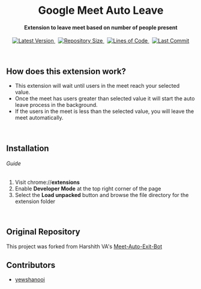 <h1 align="center">
    Google Meet Auto Leave
    <br>
</h1>

<h4 align="center">Extension to leave meet based on number of people present</h4>

<p align="center">
        <a href="https://github.com/yewshanooi/google-meet-auto-leave/releases/">
            <img alt="Latest Version" src="https://img.shields.io/github/v/release/yewshanooi/google-meet-auto-leave?include_prereleases&style=flat-square">
        </a>
    &nbsp;
        <a href="https://github.com/yewshanooi/google-meet-auto-leave/">
            <img alt="Repository Size" src="https://img.shields.io/github/repo-size/yewshanooi/google-meet-auto-leave?style=flat-square">
        </a>
    &nbsp;
        <a href="https://github.com/yewshanooi/google-meet-auto-leave/">
            <img alt="Lines of Code" src="https://img.shields.io/tokei/lines/github/yewshanooi/google-meet-auto-leave?style=flat-square">
        </a>
    &nbsp;
        <a href="https://github.com/yewshanooi/google-meet-auto-leave/commits/">
            <img alt="Last Commit" src="https://img.shields.io/github/last-commit/yewshanooi/google-meet-auto-leave?style=flat-square">
        </a>
</p>
<br/>

## How does this extension work?
- This extension will wait until users in the meet reach your selected value.
- Once the meet has users greater than selected value it will start the auto leave process in the background.
- If the users in the meet is less than the selected value, you will leave the meet automatically.
<br/>

## Installation
###### Guide
1. Visit chrome://**extensions**
2. Enable **Developer Mode** at the top right corner of the page
3. Select the **Load unpacked** button and browse the file directory for the extension folder
<br/>

## Original Repository
This project was forked from Harshith VA's [Meet-Auto-Exit-Bot](https://github.com/harshithva/Meet-Auto-Exit-Bot)
<br/>

## Contributors
- [yewshanooi](https://github.com/yewshanooi)
